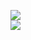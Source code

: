 [![](https://img.shields.io/badge/Made%20With-Github%20Spray-lightgrey.svg?style=for-the-badge&logo=github)](https://github.com/Annihil/github-spray#10221)  
[![](https://i.imgur.com/2DrTn0Z.gif)](https://github.com/Annihil/github-spray)